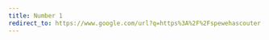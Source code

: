 ```yaml
---
title: Number 1
redirect_to: https://www.google.com/url?q=https%3A%2F%2Fspewehascouter.blogspot.com%2F&sa=D&sntz=1&usg=AOvVaw3jWeJSTAgcX6h5PLCBoEGS
---
```

